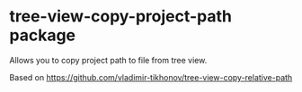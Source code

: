 tree-view-copy-project-path package
===================================

Allows you to copy project path to file from tree view.

Based on https://github.com/vladimir-tikhonov/tree-view-copy-relative-path
